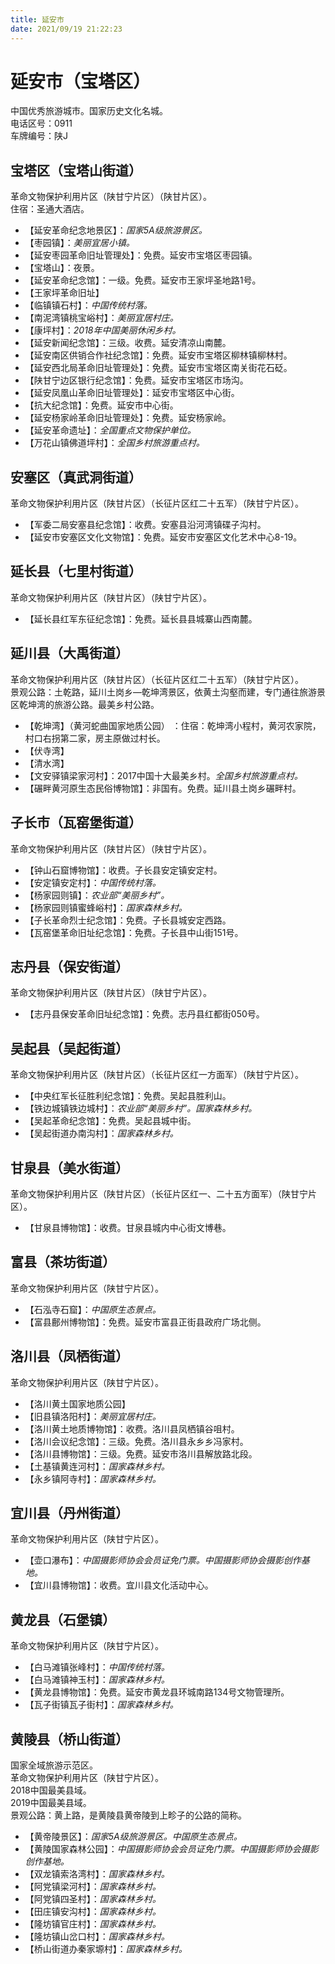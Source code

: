 ```yaml
---
title: 延安市  
date: 2021/09/19 21:22:23  
---
```

  
# 延安市（宝塔区）  
中国优秀旅游城市。国家历史文化名城。  
电话区号：0911  
车牌编号：陕J  

## 宝塔区（宝塔山街道）  
革命文物保护利用片区（陕甘宁片区）（陕甘片区）。  
住宿：圣通大酒店。  
* 【延安革命纪念地景区】：*国家5A级旅游景区。*  
* 【枣园镇】：*美丽宜居小镇。*  
* 【延安枣园革命旧址管理处】：免费。延安市宝塔区枣园镇。  
* 【宝塔山】：夜景。  
* 【延安革命纪念馆】：一级。免费。延安市王家坪圣地路1号。  
* 【王家坪革命旧址】  
* 【临镇镇石村】：*中国传统村落。*  
* 【南泥湾镇桃宝峪村】：*美丽宜居村庄。*  
* 【康坪村】：*2018年中国美丽休闲乡村。*  
* 【延安新闻纪念馆】：三级。收费。延安清凉山南麓。  
* 【延安南区供销合作社纪念馆】：免费。延安市宝塔区柳林镇柳林村。  
* 【延安西北局革命旧址管理处】：免费。延安市宝塔区南关街花石砭。  
* 【陕甘宁边区银行纪念馆】：免费。延安市宝塔区市场沟。  
* 【延安凤凰山革命旧址管理处】：延安市宝塔区中心街。  
* 【抗大纪念馆】：免费。延安市中心街。  
* 【延安杨家岭革命旧址管理处】：免费。延安杨家岭。  
* 【延安革命遗址】：*全国重点文物保护单位。*  
* 【万花山镇佛道坪村】：*全国乡村旅游重点村。*  

## 安塞区（真武洞街道）  
革命文物保护利用片区（陕甘片区）（长征片区红二十五军）（陕甘宁片区）。  
* 【军委二局安塞县纪念馆】：收费。安塞县沿河湾镇碟子沟村。  
* 【延安市安塞区文化文物馆】：免费。延安市安塞区文化艺术中心8-19。  

## 延长县（七里村街道）  
革命文物保护利用片区（陕甘片区）（陕甘宁片区）。  
* 【延长县红军东征纪念馆】：免费。延长县县城寨山西南麓。  

## 延川县（大禹街道）  
革命文物保护利用片区（陕甘片区）（长征片区红二十五军）（陕甘宁片区）。  
景观公路：土乾路，延川土岗乡—乾坤湾景区，依黄土沟壑而建，专门通往旅游景区乾坤湾的旅游公路。最美乡村公路。  
* 【乾坤湾】（黄河蛇曲国家地质公园） ：住宿：乾坤湾小程村，黄河农家院，村口右拐第二家，房主原做过村长。  
* 【伏寺湾】  
* 【清水湾】  
* 【文安驿镇梁家河村】：2017中国十大最美乡村。*全国乡村旅游重点村。*  
* 【碾畔黄河原生态民俗博物馆】：非国有。免费。延川县土岗乡碾畔村。  

## 子长市（瓦窑堡街道）  
革命文物保护利用片区（陕甘片区）（陕甘宁片区）。  
* 【钟山石窟博物馆】：收费。子长县安定镇安定村。  
* 【安定镇安定村】：*中国传统村落。*  
* 【杨家园则镇】：*农业部“美丽乡村”。*  
* 【杨家园则镇蜜蜂峪村】：*国家森林乡村。*  
* 【子长革命烈士纪念馆】：免费。子长县城安定西路。  
* 【瓦窑堡革命旧址纪念馆】：免费。子长县中山街151号。  

## 志丹县（保安街道）  
革命文物保护利用片区（陕甘片区）（陕甘宁片区）。  
* 【志丹县保安革命旧址纪念馆】：免费。志丹县红都街050号。  

## 吴起县（吴起街道）  
革命文物保护利用片区（陕甘片区）（长征片区红一方面军）（陕甘宁片区）。  
* 【中央红军长征胜利纪念馆】：免费。吴起县胜利山。  
* 【铁边城镇铁边城村】：*农业部“美丽乡村”。国家森林乡村。*  
* 【吴起革命纪念馆】：免费。吴起县城中街。  
* 【吴起街道办南沟村】：*国家森林乡村。*  

## 甘泉县（美水街道）  
革命文物保护利用片区（陕甘片区）（长征片区红一、二十五方面军）（陕甘宁片区）。  
* 【甘泉县博物馆】：收费。甘泉县城内中心街文博巷。  

## 富县（茶坊街道）  
革命文物保护利用片区（陕甘宁片区）。  
* 【石泓寺石窟】：*中国原生态景点。*  
* 【富县鄜州博物馆】：免费。延安市富县正街县政府广场北侧。  

## 洛川县（凤栖街道）  
革命文物保护利用片区（陕甘宁片区）。  
* 【洛川黄土国家地质公园】  
* 【旧县镇洛阳村】：*美丽宜居村庄。*  
* 【洛川黄土地质博物馆】：收费。洛川县凤栖镇谷咀村。  
* 【洛川会议纪念馆】：三级。免费。洛川县永乡乡冯家村。  
* 【洛川县博物馆】：三级。免费。延安市洛川县解放路北段。  
* 【土基镇黄连河村】：*国家森林乡村。*  
* 【永乡镇阿寺村】：*国家森林乡村。*  

## 宜川县（丹州街道）  
革命文物保护利用片区（陕甘宁片区）。  
* 【壶口瀑布】：*中国摄影师协会会员证免门票。中国摄影师协会摄影创作基地。*  
* 【宜川县博物馆】：收费。宜川县文化活动中心。  

## 黄龙县（石堡镇）  
革命文物保护利用片区（陕甘宁片区）。  
* 【白马滩镇张峰村】：*中国传统村落。*  
* 【白马滩镇神玉村】：*国家森林乡村。*  
* 【黄龙县博物馆】：免费。延安市黄龙县环城南路134号文物管理所。  
* 【瓦子街镇瓦子街村】：*国家森林乡村。*  

## 黄陵县（桥山街道）  
国家全域旅游示范区。  
革命文物保护利用片区（陕甘宁片区）。  
2018中国最美县域。  
2019中国最美县域。  
景观公路：黄上路，是黄陵县黄帝陵到上畛子的公路的简称。  
* 【黄帝陵景区】：*国家5A级旅游景区。中国原生态景点。*  
* 【黄陵国家森林公园】：*中国摄影师协会会员证免门票。中国摄影师协会摄影创作基地。*  
* 【双龙镇索洛湾村】：*国家森林乡村。*  
* 【阿党镇梁河村】：*国家森林乡村。*  
* 【阿党镇四圣村】：*国家森林乡村。*  
* 【田庄镇安沟村】：*国家森林乡村。*  
* 【隆坊镇官庄村】：*国家森林乡村。*  
* 【隆坊镇山岔口村】：*国家森林乡村。*  
* 【桥山街道办秦家塬村】：*国家森林乡村。*  
